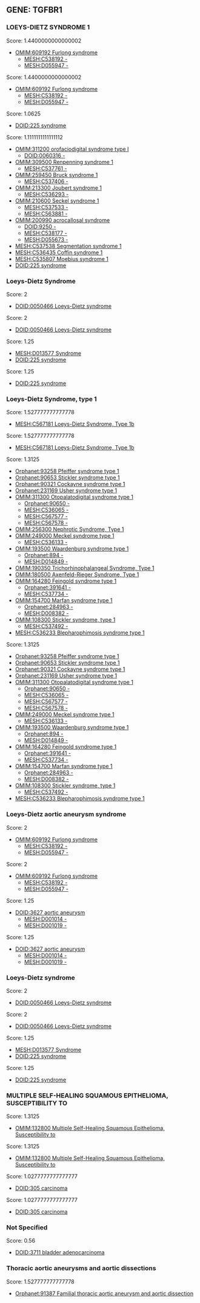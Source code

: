 
## GENE: TGFBR1

### LOEYS-DIETZ SYNDROME 1

Score: 1.4400000000000002

 * [OMIM:609192 Furlong syndrome](http://beta.monarchinitiative.org/disease/OMIM:609192)
    * [MESH:C538192 -](http://beta.monarchinitiative.org/disease/MESH:C538192)
    * [MESH:D055947 -](http://beta.monarchinitiative.org/disease/MESH:D055947)

Score: 1.4400000000000002

 * [OMIM:609192 Furlong syndrome](http://beta.monarchinitiative.org/disease/OMIM:609192)
    * [MESH:C538192 -](http://beta.monarchinitiative.org/disease/MESH:C538192)
    * [MESH:D055947 -](http://beta.monarchinitiative.org/disease/MESH:D055947)

Score: 1.0625

 * [DOID:225 syndrome](http://beta.monarchinitiative.org/disease/DOID:225)

Score: 1.1111111111111112

 * [OMIM:311200 orofaciodigital syndrome type I](http://beta.monarchinitiative.org/disease/OMIM:311200)
    * [DOID:0060316 -](http://beta.monarchinitiative.org/disease/DOID:0060316)
 * [OMIM:309500 Renpenning syndrome 1](http://beta.monarchinitiative.org/disease/OMIM:309500)
    * [MESH:C537761 -](http://beta.monarchinitiative.org/disease/MESH:C537761)
 * [OMIM:259450 Bruck syndrome 1](http://beta.monarchinitiative.org/disease/OMIM:259450)
    * [MESH:C537406 -](http://beta.monarchinitiative.org/disease/MESH:C537406)
 * [OMIM:213300 Joubert syndrome 1](http://beta.monarchinitiative.org/disease/OMIM:213300)
    * [MESH:C536293 -](http://beta.monarchinitiative.org/disease/MESH:C536293)
 * [OMIM:210600 Seckel syndrome 1](http://beta.monarchinitiative.org/disease/OMIM:210600)
    * [MESH:C537533 -](http://beta.monarchinitiative.org/disease/MESH:C537533)
    * [MESH:C563881 -](http://beta.monarchinitiative.org/disease/MESH:C563881)
 * [OMIM:200990 acrocallosal syndrome](http://beta.monarchinitiative.org/disease/OMIM:200990)
    * [DOID:9250 -](http://beta.monarchinitiative.org/disease/DOID:9250)
    * [MESH:C538177 -](http://beta.monarchinitiative.org/disease/MESH:C538177)
    * [MESH:D055673 -](http://beta.monarchinitiative.org/disease/MESH:D055673)
 * [MESH:C537538 Segmentation syndrome 1](http://beta.monarchinitiative.org/disease/MESH:C537538)
 * [MESH:C536435 Coffin syndrome 1](http://beta.monarchinitiative.org/disease/MESH:C536435)
 * [MESH:C535807 Moebius syndrome 1](http://beta.monarchinitiative.org/disease/MESH:C535807)
 * [DOID:225 syndrome](http://beta.monarchinitiative.org/disease/DOID:225)

### Loeys-Dietz Syndrome

Score: 2

 * [DOID:0050466 Loeys-Dietz syndrome](http://beta.monarchinitiative.org/disease/DOID:0050466)

Score: 2

 * [DOID:0050466 Loeys-Dietz syndrome](http://beta.monarchinitiative.org/disease/DOID:0050466)

Score: 1.25

 * [MESH:D013577 Syndrome](http://beta.monarchinitiative.org/disease/MESH:D013577)
 * [DOID:225 syndrome](http://beta.monarchinitiative.org/disease/DOID:225)

Score: 1.25

 * [DOID:225 syndrome](http://beta.monarchinitiative.org/disease/DOID:225)

### Loeys-Dietz Syndrome, type 1

Score: 1.527777777777778

 * [MESH:C567181 Loeys-Dietz Syndrome, Type 1b](http://beta.monarchinitiative.org/disease/MESH:C567181)

Score: 1.527777777777778

 * [MESH:C567181 Loeys-Dietz Syndrome, Type 1b](http://beta.monarchinitiative.org/disease/MESH:C567181)

Score: 1.3125

 * [Orphanet:93258 Pfeiffer syndrome type 1](http://beta.monarchinitiative.org/disease/Orphanet:93258)
 * [Orphanet:90653 Stickler syndrome type 1](http://beta.monarchinitiative.org/disease/Orphanet:90653)
 * [Orphanet:90321 Cockayne syndrome type 1](http://beta.monarchinitiative.org/disease/Orphanet:90321)
 * [Orphanet:231169 Usher syndrome type 1](http://beta.monarchinitiative.org/disease/Orphanet:231169)
 * [OMIM:311300 Otopalatodigital syndrome type 1](http://beta.monarchinitiative.org/disease/OMIM:311300)
    * [Orphanet:90650 -](http://beta.monarchinitiative.org/disease/Orphanet:90650)
    * [MESH:C536065 -](http://beta.monarchinitiative.org/disease/MESH:C536065)
    * [MESH:C567577 -](http://beta.monarchinitiative.org/disease/MESH:C567577)
    * [MESH:C567578 -](http://beta.monarchinitiative.org/disease/MESH:C567578)
 * [OMIM:256300 Nephrotic Syndrome, Type 1](http://beta.monarchinitiative.org/disease/OMIM:256300)
 * [OMIM:249000 Meckel syndrome type 1](http://beta.monarchinitiative.org/disease/OMIM:249000)
    * [MESH:C536133 -](http://beta.monarchinitiative.org/disease/MESH:C536133)
 * [OMIM:193500 Waardenburg syndrome type 1](http://beta.monarchinitiative.org/disease/OMIM:193500)
    * [Orphanet:894 -](http://beta.monarchinitiative.org/disease/Orphanet:894)
    * [MESH:D014849 -](http://beta.monarchinitiative.org/disease/MESH:D014849)
 * [OMIM:190350 Trichorhinophalangeal Syndrome, Type 1](http://beta.monarchinitiative.org/disease/OMIM:190350)
 * [OMIM:180500 Axenfeld-Rieger Syndrome, Type 1](http://beta.monarchinitiative.org/disease/OMIM:180500)
 * [OMIM:164280 Feingold syndrome type 1](http://beta.monarchinitiative.org/disease/OMIM:164280)
    * [Orphanet:391641 -](http://beta.monarchinitiative.org/disease/Orphanet:391641)
    * [MESH:C537734 -](http://beta.monarchinitiative.org/disease/MESH:C537734)
 * [OMIM:154700 Marfan syndrome type 1](http://beta.monarchinitiative.org/disease/OMIM:154700)
    * [Orphanet:284963 -](http://beta.monarchinitiative.org/disease/Orphanet:284963)
    * [MESH:D008382 -](http://beta.monarchinitiative.org/disease/MESH:D008382)
 * [OMIM:108300 Stickler syndrome, type 1](http://beta.monarchinitiative.org/disease/OMIM:108300)
    * [MESH:C537492 -](http://beta.monarchinitiative.org/disease/MESH:C537492)
 * [MESH:C536233 Blepharophimosis syndrome type 1](http://beta.monarchinitiative.org/disease/MESH:C536233)

Score: 1.3125

 * [Orphanet:93258 Pfeiffer syndrome type 1](http://beta.monarchinitiative.org/disease/Orphanet:93258)
 * [Orphanet:90653 Stickler syndrome type 1](http://beta.monarchinitiative.org/disease/Orphanet:90653)
 * [Orphanet:90321 Cockayne syndrome type 1](http://beta.monarchinitiative.org/disease/Orphanet:90321)
 * [Orphanet:231169 Usher syndrome type 1](http://beta.monarchinitiative.org/disease/Orphanet:231169)
 * [OMIM:311300 Otopalatodigital syndrome type 1](http://beta.monarchinitiative.org/disease/OMIM:311300)
    * [Orphanet:90650 -](http://beta.monarchinitiative.org/disease/Orphanet:90650)
    * [MESH:C536065 -](http://beta.monarchinitiative.org/disease/MESH:C536065)
    * [MESH:C567577 -](http://beta.monarchinitiative.org/disease/MESH:C567577)
    * [MESH:C567578 -](http://beta.monarchinitiative.org/disease/MESH:C567578)
 * [OMIM:249000 Meckel syndrome type 1](http://beta.monarchinitiative.org/disease/OMIM:249000)
    * [MESH:C536133 -](http://beta.monarchinitiative.org/disease/MESH:C536133)
 * [OMIM:193500 Waardenburg syndrome type 1](http://beta.monarchinitiative.org/disease/OMIM:193500)
    * [Orphanet:894 -](http://beta.monarchinitiative.org/disease/Orphanet:894)
    * [MESH:D014849 -](http://beta.monarchinitiative.org/disease/MESH:D014849)
 * [OMIM:164280 Feingold syndrome type 1](http://beta.monarchinitiative.org/disease/OMIM:164280)
    * [Orphanet:391641 -](http://beta.monarchinitiative.org/disease/Orphanet:391641)
    * [MESH:C537734 -](http://beta.monarchinitiative.org/disease/MESH:C537734)
 * [OMIM:154700 Marfan syndrome type 1](http://beta.monarchinitiative.org/disease/OMIM:154700)
    * [Orphanet:284963 -](http://beta.monarchinitiative.org/disease/Orphanet:284963)
    * [MESH:D008382 -](http://beta.monarchinitiative.org/disease/MESH:D008382)
 * [OMIM:108300 Stickler syndrome, type 1](http://beta.monarchinitiative.org/disease/OMIM:108300)
    * [MESH:C537492 -](http://beta.monarchinitiative.org/disease/MESH:C537492)
 * [MESH:C536233 Blepharophimosis syndrome type 1](http://beta.monarchinitiative.org/disease/MESH:C536233)

### Loeys-Dietz aortic aneurysm syndrome

Score: 2

 * [OMIM:609192 Furlong syndrome](http://beta.monarchinitiative.org/disease/OMIM:609192)
    * [MESH:C538192 -](http://beta.monarchinitiative.org/disease/MESH:C538192)
    * [MESH:D055947 -](http://beta.monarchinitiative.org/disease/MESH:D055947)

Score: 2

 * [OMIM:609192 Furlong syndrome](http://beta.monarchinitiative.org/disease/OMIM:609192)
    * [MESH:C538192 -](http://beta.monarchinitiative.org/disease/MESH:C538192)
    * [MESH:D055947 -](http://beta.monarchinitiative.org/disease/MESH:D055947)

Score: 1.25

 * [DOID:3627 aortic aneurysm](http://beta.monarchinitiative.org/disease/DOID:3627)
    * [MESH:D001014 -](http://beta.monarchinitiative.org/disease/MESH:D001014)
    * [MESH:D001019 -](http://beta.monarchinitiative.org/disease/MESH:D001019)

Score: 1.25

 * [DOID:3627 aortic aneurysm](http://beta.monarchinitiative.org/disease/DOID:3627)
    * [MESH:D001014 -](http://beta.monarchinitiative.org/disease/MESH:D001014)
    * [MESH:D001019 -](http://beta.monarchinitiative.org/disease/MESH:D001019)

### Loeys-Dietz syndrome

Score: 2

 * [DOID:0050466 Loeys-Dietz syndrome](http://beta.monarchinitiative.org/disease/DOID:0050466)

Score: 2

 * [DOID:0050466 Loeys-Dietz syndrome](http://beta.monarchinitiative.org/disease/DOID:0050466)

Score: 1.25

 * [MESH:D013577 Syndrome](http://beta.monarchinitiative.org/disease/MESH:D013577)
 * [DOID:225 syndrome](http://beta.monarchinitiative.org/disease/DOID:225)

Score: 1.25

 * [DOID:225 syndrome](http://beta.monarchinitiative.org/disease/DOID:225)

### MULTIPLE SELF-HEALING SQUAMOUS EPITHELIOMA, SUSCEPTIBILITY TO

Score: 1.3125

 * [OMIM:132800 Multiple Self-Healing Squamous Epithelioma, Susceptibility to](http://beta.monarchinitiative.org/disease/OMIM:132800)

Score: 1.3125

 * [OMIM:132800 Multiple Self-Healing Squamous Epithelioma, Susceptibility to](http://beta.monarchinitiative.org/disease/OMIM:132800)

Score: 1.0277777777777777

 * [DOID:305 carcinoma](http://beta.monarchinitiative.org/disease/DOID:305)

Score: 1.0277777777777777

 * [DOID:305 carcinoma](http://beta.monarchinitiative.org/disease/DOID:305)

### Not Specified

Score: 0.56

 * [DOID:3711 bladder adenocarcinoma](http://beta.monarchinitiative.org/disease/DOID:3711)

### Thoracic aortic aneurysms and aortic dissections

Score: 1.527777777777778

 * [Orphanet:91387 Familial thoracic aortic aneurysm and aortic dissection](http://beta.monarchinitiative.org/disease/Orphanet:91387)
